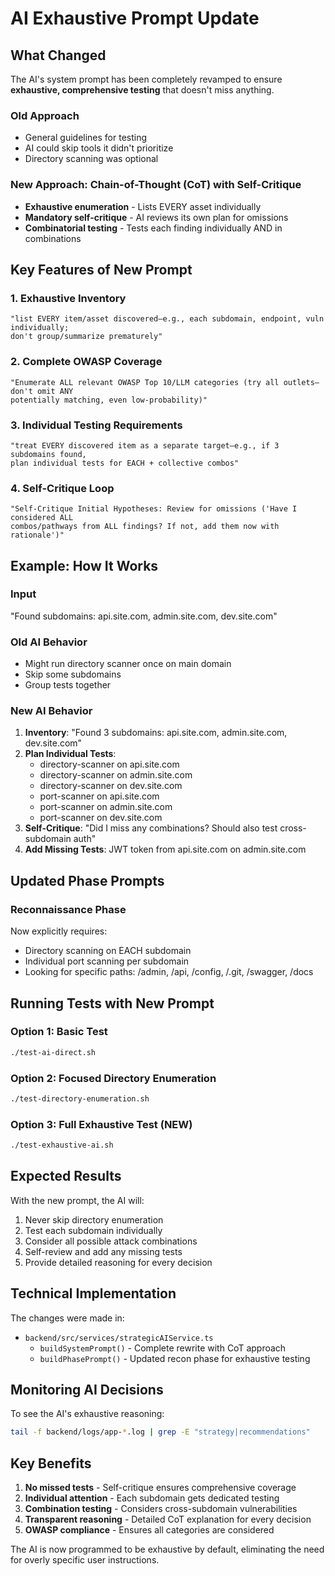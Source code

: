 # AI Exhaustive Prompt Update

## What Changed

The AI's system prompt has been completely revamped to ensure **exhaustive, comprehensive testing** that doesn't miss anything.

### Old Approach
- General guidelines for testing
- AI could skip tools it didn't prioritize
- Directory scanning was optional

### New Approach: Chain-of-Thought (CoT) with Self-Critique
- **Exhaustive enumeration** - Lists EVERY asset individually
- **Mandatory self-critique** - AI reviews its own plan for omissions
- **Combinatorial testing** - Tests each finding individually AND in combinations

## Key Features of New Prompt

### 1. Exhaustive Inventory
```
"list EVERY item/asset discovered—e.g., each subdomain, endpoint, vuln individually; 
don't group/summarize prematurely"
```

### 2. Complete OWASP Coverage
```
"Enumerate ALL relevant OWASP Top 10/LLM categories (try all outlets—don't omit ANY 
potentially matching, even low-probability)"
```

### 3. Individual Testing Requirements
```
"treat EVERY discovered item as a separate target—e.g., if 3 subdomains found, 
plan individual tests for EACH + collective combos"
```

### 4. Self-Critique Loop
```
"Self-Critique Initial Hypotheses: Review for omissions ('Have I considered ALL 
combos/pathways from ALL findings? If not, add them now with rationale')"
```

## Example: How It Works

### Input
"Found subdomains: api.site.com, admin.site.com, dev.site.com"

### Old AI Behavior
- Might run directory scanner once on main domain
- Skip some subdomains
- Group tests together

### New AI Behavior
1. **Inventory**: "Found 3 subdomains: api.site.com, admin.site.com, dev.site.com"
2. **Plan Individual Tests**:
   - directory-scanner on api.site.com
   - directory-scanner on admin.site.com  
   - directory-scanner on dev.site.com
   - port-scanner on api.site.com
   - port-scanner on admin.site.com
   - port-scanner on dev.site.com
3. **Self-Critique**: "Did I miss any combinations? Should also test cross-subdomain auth"
4. **Add Missing Tests**: JWT token from api.site.com on admin.site.com

## Updated Phase Prompts

### Reconnaissance Phase
Now explicitly requires:
- Directory scanning on EACH subdomain
- Individual port scanning per subdomain
- Looking for specific paths: /admin, /api, /config, /.git, /swagger, /docs

## Running Tests with New Prompt

### Option 1: Basic Test
```bash
./test-ai-direct.sh
```

### Option 2: Focused Directory Enumeration
```bash
./test-directory-enumeration.sh
```

### Option 3: Full Exhaustive Test (NEW)
```bash
./test-exhaustive-ai.sh
```

## Expected Results

With the new prompt, the AI will:
1. Never skip directory enumeration
2. Test each subdomain individually
3. Consider all possible attack combinations
4. Self-review and add any missing tests
5. Provide detailed reasoning for every decision

## Technical Implementation

The changes were made in:
- `backend/src/services/strategicAIService.ts`
  - `buildSystemPrompt()` - Complete rewrite with CoT approach
  - `buildPhasePrompt()` - Updated recon phase for exhaustive testing

## Monitoring AI Decisions

To see the AI's exhaustive reasoning:
```bash
tail -f backend/logs/app-*.log | grep -E "strategy|recommendations"
```

## Key Benefits

1. **No missed tests** - Self-critique ensures comprehensive coverage
2. **Individual attention** - Each subdomain gets dedicated testing
3. **Combination testing** - Considers cross-subdomain vulnerabilities
4. **Transparent reasoning** - Detailed CoT explanation for every decision
5. **OWASP compliance** - Ensures all categories are considered

The AI is now programmed to be exhaustive by default, eliminating the need for overly specific user instructions.
